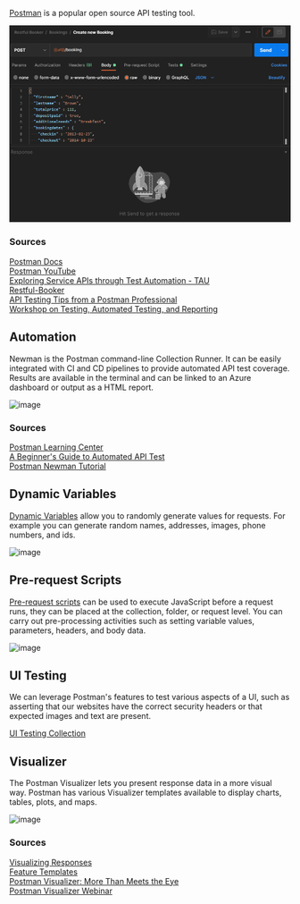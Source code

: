 
[Postman](https://www.postman.com/) is a popular open source API testing tool.

<img src="https://github.com/EmElkan/100DaysOfCode/blob/master/images/day88.gif" alt="Gif of Postman">


### Sources

[Postman Docs](https://learning.postman.com/docs/getting-started/introduction/)    
[Postman YouTube](https://www.youtube.com/channel/UCocudCGVb3MmhWQ1aoIgUQw)     
[Exploring Service APIs through Test Automation - TAU](https://testautomationu.applitools.com/exploring-service-apis-through-test-automation/)    
[Restful-Booker](https://restful-booker.herokuapp.com/)     
[API Testing Tips from a Postman Professional](https://blog.postman.com/api-testing-tips-from-a-postman-professional/)     
[Workshop on Testing, Automated Testing, and Reporting](https://www.youtube.com/watch?v=mZaayUAC-Hg)      

## Automation

Newman is the Postman command-line Collection Runner. It can be easily
integrated with CI and CD pipelines to provide automated API test coverage. Results are available in the
terminal and can be linked to an Azure dashboard or output as a HTML report.

![image](https://user-images.githubusercontent.com/35890264/125171750-b9ef6d80-e1ad-11eb-8af1-2d22f0faf2f5.png)

### Sources

[Postman Learning Center](https://learning.postman.com/docs/running-collections/using-newman-cli/command-line-integration-with-newman/)     
[A Beginner's Guide to Automated API Test](https://blog.scottlogic.com/2020/02/04/GraduateGuideToAPITesting.html)     
[Postman Newman Tutorial](https://www.youtube.com/watch?v=ee-T6skoMjM)      

## Dynamic Variables

[Dynamic Variables](https://learning.postman.com/docs/writing-scripts/script-references/variables-list/) allow you to randomly generate values for requests. For example you can generate random names, addresses, images, phone numbers, and ids.

![image](https://user-images.githubusercontent.com/35890264/125171866-7fd29b80-e1ae-11eb-8636-15aac7ed18d0.png)

## Pre-request Scripts

[Pre-request scripts](https://learning.postman.com/docs/writing-scripts/pre-request-scripts/) can be used to execute JavaScript before a request runs, they can be placed at the collection, folder, or request level. You can carry out pre-processing activities such as setting variable values, parameters, headers, and body data.

![image](https://user-images.githubusercontent.com/35890264/125171900-a7296880-e1ae-11eb-92f7-b37d8c6e84d9.png)

## UI Testing

We can leverage Postman's features to test various aspects of a UI, such as asserting that our websites have
the correct security headers or that expected images and text are present.

[UI Testing Collection](https://documenter.getpostman.com/view/1411527/SW12zxWj)    

## Visualizer

The Postman Visualizer lets you present response data in a more visual way. Postman has various Visualizer templates available to display charts, tables, plots, and maps.

![image](https://user-images.githubusercontent.com/35890264/125205955-8a5b6680-e27c-11eb-994f-8dd0a1184ab5.png)

### Sources

[Visualizing Responses](https://learning.postman.com/docs/sending-requests/visualizer/)     
[Feature Templates](https://documenter.getpostman.com/view/2897506/SW7Z2Tkd?version=latest&_ga=2.42630566.2097591388.1611999016-1988662290.1610632185)        
[Postman Visualizer: More Than Meets the Eye](https://blog.postman.com/how-to-visualize-api-data-in-postman/)       
[Postman Visualizer Webinar](https://www.youtube.com/watch?v=nQNbdfKKQfc)      
